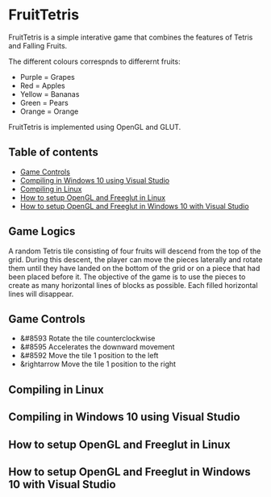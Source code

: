 # FruitTetris

FruitTetris is a simple interative game that combines the features of Tetris and Falling Fruits.


The different colours correspnds to differernt fruits:
* Purple = Grapes
* Red = Apples
* Yellow = Bananas
* Green = Pears
* Orange = Orange


FruitTetris is implemented using OpenGL and GLUT. 

## Table of contents

* [Game Controls](https://github.com/KenneyLiang/FruitTetris#game-controls)
* [Compiling in Windows 10 using Visual Studio](https://github.com/KenneyLiang/FruitTetris#how-to-compile)
* [Compiling in Linux]()
* [How to setup OpenGL and Freeglut in Linux](https://github.com/KenneyLiang/FruitTetris#how-to-setup-opengl-and-freeglut-in-linux)
* [How to setup OpenGL and Freeglut in Windows 10 with Visual Studio](https://github.com/KenneyLiang/FruitTetris#how-to-setup-opengl-and-freeglut-in-windows-10-with-visual-studio)



## Game Logics

A random Tetris tile consisting of four fruits will descend from the top of the grid. During this descent, the player can move the pieces laterally and rotate them until they have landed on the bottom of the grid or on a piece that had been placed before it. The objective of the game is to use the pieces to create as many horizontal lines of blocks as possible. Each filled horizontal lines will disappear.

## Game Controls

* &#8593	Rotate the tile counterclockwise 
* &#8595	Accelerates the downward movement
* &#8592	Move the tile 1 position to the left 
* &rightarrow	Move the tile 1 position to the right

## Compiling in Linux
## Compiling in Windows 10 using Visual Studio
## How to setup OpenGL and Freeglut in Linux
## How to setup OpenGL and Freeglut in Windows 10 with Visual Studio